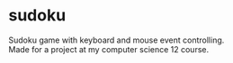 # sudoku
Sudoku game with keyboard and mouse event controlling.\
Made for a project at my computer science 12 course.
